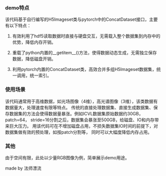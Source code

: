 ### demo特点

该代码基于自行编写的H5Imageset类与pytorch中的ConcatDataset接口，主要有以下特点：

1. 有效利用了hdf5读取数据时直接与硬盘交互，无需载入整个数据集到内存中的优势，降低内存开销。

2. 重载了python内置的__getitem__()方法，使得数据动态生成，无需独立保存数据，降低磁盘开销。

3. 利用pytorch内置的ConcatDataset类，高效合并多组H5Imageset数据集，统一调用，统一索引。


### 使用场景
该代码通常用于高维数据，如光场图像（4维），高光谱图像（3维），该类数据有数据量大，处理速度有限等特点。
传统的直接处理数据集、直接生成数据集、保存数据集的方法会使得数据量暴涨。例如ICVL数据集原始数据约30GB，
patch=64， stride=16分割之后，数据集会暴涨至500GB，给磁盘、IO和内存带来巨大压力。
用该代码可在不增加磁盘占用，不损失数据集IO时间的前提下，对数据集做有效的预处理，如按patch分割等，
同时可以大幅度降低内存占用。

### 其他
由于空间有限，此处以少量RGB图像为例，简单展示demo用途。

made by 法师漂流
